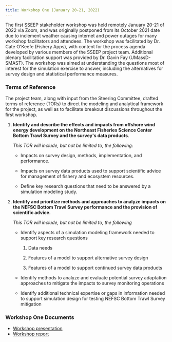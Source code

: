 ```yaml
---
title: Workshop One (January 20-21, 2022)
---
```


The first SSEEP stakeholder workshop was held remotely January 20-21 of 2022 via Zoom, and was originally postponed from its October 2021 date due to inclement weather causing internet and power outages for many workshop facilitators and attendees. The workshop was facilitated by Dr. Cate O'Keefe (Fishery Apps), with content for the process agenda developed by various members of the SSEEP project team. Additional plenary facilitation support was provided by Dr. Gavin Fay (UMassD-SMAST). The workshop was aimed at understanding the questions most of interest for the simulation exercise to answer, including the alternatives for survey design and statistical performance measures.

### Terms of Reference

The project team, along with input from the Steering Committee, drafted terms of reference (TORs) to direct the modeling and analytical framework for the project, as well as to facilitate breakout discussions throughout the first workshop.

1.  **Identify and describe the effects and impacts from offshore wind energy development on the Northeast Fisheries Science Center Bottom Trawl Survey and the survey's data products**.

    *This TOR will include, but not be limited to, the following:*

    -   Impacts on survey design, methods, implementation, and performance.

    -   Impacts on survey data products used to support scientific advice for management of fishery and ecosystem resources.

    -   Define key research questions that need to be answered by a simulation modeling study.

2.  **Identify and prioritize methods and approaches to analyze impacts on the NEFSC Bottom Trawl Survey performance and the provision of scientific advice.**

    *This TOR will include, but not be limited to, the following*

    -   Identify aspects of a simulation modeling framework needed to support key research questions

        1.  Data needs

        2.  Features of a model to support alternative survey design

        3.  Features of a model to support continued survey data products

    -   Identify methods to analyze and evaluate potential survey adaptation approaches to mitigate the impacts to survey monitoring operations

    -   Identify additional technical expertise or gaps in information needed to support simulation design for testing NEFSC Bottom Trawl Survey mitigation

### Workshop One Documents

-   [Workshop presentation](https://drive.google.com/file/d/1-4sWMpURSkZ-_R7q2XSfMVmUwT9r3v7p/view?usp=sharing)
-   [Workshop report](https://drive.google.com/file/d/1-qUwAlE-P-iXT3lCk0fFDXeulTCR5I1Q/view?usp=sharing)
